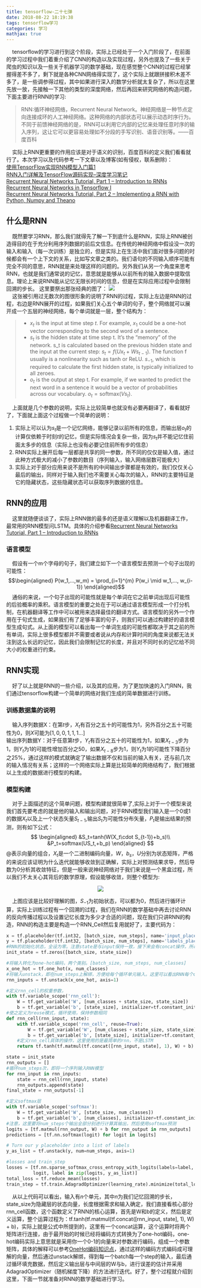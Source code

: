 ```yaml
---
title: tensorflow-二十七弹
date: 2018-08-22 18:19:38
tags: tensorflow学习
categories: 学习
mathjax: true
---
```

&nbsp;&nbsp;&nbsp;&nbsp;tensorflow的学习进行到这个阶段，实际上已经处于一个入门阶段了，在前面的学习过程中我们着重介绍了CNN的构造以及实现过程，另外也提及了一些关于爬虫的知识以及一些关于机器学习的数学基础，现在感觉整个CNN的过程已经掌握得差不多了，剩下就是各种CNN网络得实现了，这个实际上就跟拼接积木差不多了，是一些调参得过程，其中如果进行深入的数学分析就太复杂了，所以在这里先放一放，先接触一下其他的类型的深度网络，然后再回来研究网络的构造问题，下面主要进行RNN的学习:
> RNN:循环神经网络，Recurrent Neural Network。神经网络是一种节点定向连接成环的人工神经网络。这种网络的内部状态可以展示动态时序行为。不同于前馈神经网络的是，RNN可以利用它内部的记忆来处理任意时序的输入序列，这让它可以更容易处理如不分段的手写识别、语音识别等。——百度百科

&nbsp;&nbsp;&nbsp;&nbsp;实际上RNN更重要的作用应该是对于语义的识别，百度百科的定义我们看看就行了。本次学习以及代码参考一下文章以及博客(如有侵权，联系删除)：  
[使用TensorFlow实现RNN模型入门篇1](https://blog.csdn.net/liuchonge/article/details/70809288)  
[RNN入门详解及TensorFlow源码实现–深度学习笔记](http://lib.csdn.net/article/aiframework/66348?knId=1756)  
[Recurrent Neural Networks Tutorial, Part 1 – Introduction to RNNs](http://www.wildml.com/2015/09/recurrent-neural-networks-tutorial-part-1-introduction-to-rnns/)  
[Recurrent Neural Networks in Tensorflow I](https://r2rt.com/recurrent-neural-networks-in-tensorflow-i.html)  
[Recurrent Neural Networks Tutorial, Part 2 – Implementing a RNN with Python, Numpy and Theano](http://www.wildml.com/2015/09/recurrent-neural-networks-tutorial-part-2-implementing-a-language-model-rnn-with-python-numpy-and-theano/)
## 什么是RNN
&nbsp;&nbsp;&nbsp;&nbsp;既然要学习RNN，那么我们就得先了解一下到底什么是RNN，实际上RNN被创造得目的在于充分利用序列数据的前后文信息。在传统的神经网络中假设没一次的输入和输入（每一次训练）是独立的，但是实际上在生活中我们面对很多问题的时候都会有一个上下文的关系，比如写文章之类的。我们语句的不同输入顺序可能有完全不同的意思，RNN就是来处理这样的问题的。另外我们从另一个角度来思考RNN，也就是我们通常说的记忆，意思就是能够从以前所有的输入数据中提取信息。理论上来说RNN能从记忆无限长时间的信息，但是在实际应用过程中会限制回溯的步长。
这里要祭出那张经典的图了：
<img src="https://blogimage-1251632003.cos.ap-guangzhou.myqcloud.com/rnn.JPG">  
&nbsp;&nbsp;&nbsp;&nbsp;这张被引用过无数次的图很形象的说明了RNN的过程，实际上左边是RNN的过程，右边是RNN展开的过程，如果我们关心五个单词的句子，整个网络就可以展开成一个五层的神经网络，每个单词就是一层，整个结构为：
>* $x_t$ is the input at time step $t$. For example, $x_1$ could be a one-hot vector corresponding to the second word of a sentence.  
>* $s_t$ is the hidden state at time step t. It’s the “memory” of the network. s_t is calculated based on the previous hidden state and the input at the current step: $s_t=f(Ux_t + Ws_{t-1})$. The function f usually is a nonlinearity such as tanh or ReLU.  $s_{-1}$, which is required to calculate the first hidden state, is typically initialized to all zeroes.  
>* $o_t$ is the output at step t. For example, if we wanted to predict the next word in a sentence it would be a vector of probabilities across our vocabulary. $o_t = \mathrm{softmax}(Vs_t)$.  

&nbsp;&nbsp;&nbsp;&nbsp;上面就是几个参数的说明，实际上比较简单也就没有必要再翻译了，看看就好了，下面就上面这个过程做一个简单的说明：  
1. 实际上可以认为$s_t$是一个记忆网络，能够记录以前所有的信息，而输出层$o_t$的计算仅依赖于时刻$t$的记忆，但是实际情况会复杂一些，因为$s_t$并不能记忆住前面太多步的信息（实际上也没有必要记住前所有步的信息）  
2. RNN实际上展开后每一层都是共享的同一参数，所不同的仅仅是输入值，通过此种方式极大的减小了参数的数目（序列输入，输入网络层数可能极大）
3. 实际上对于部分应用来说不是所有的中间输出步骤都是有效的，我们仅仅关心最后的输出，同样对于输入我们也不需要关心每次的输入，RNN的主要特征是它的隐藏状态，这些隐藏状态可以获取序列数据的信息。

## RNN的应用
&nbsp;&nbsp;&nbsp;&nbsp;这里就随便谈谈了，实际上RNN做的最多的还是语义理解以及机器翻译工作，最常用的RNN模型问LSTM。具体的介绍参看[Recurrent Neural Networks Tutorial, Part 1 – Introduction to RNNs](http://www.wildml.com/2015/09/recurrent-neural-networks-tutorial-part-1-introduction-to-rnns/)

### 语言模型
&nbsp;&nbsp;&nbsp;&nbsp;假设有一个m个字母的句子，我们建立如下一个语言模型去预测一个句子出现的可能性：
$$\begin{aligned}  P(w_1,...,w_m) = \prod_{i=1}^{m} P(w_i \mid w_1,..., w_{i-1})  \end{aligned}$$
&nbsp;&nbsp;&nbsp;&nbsp;通俗的来说，一个句子出现的可能性就是每个单词在它之前单词出现后可能性的后验概率的乘积。语言模型的重要之处在于可以通过语言模型形成一个打分机制，在机器翻译等工作中可以被用来选择最佳的翻译方式。语言模型的另外一个作用在于句式生成，如果我们有了足够丰富的句子，则我们可以通过构建好的语言模型生成句式。从上面的模型可以看出每一个单词生成的可能性都取决于其之前的所有单词，实际上很多模型都并不需要或者说从内存和计算时间的角度来说都无法关注到这么长远的记忆，因此我们会限制记忆的长度，并且对不同时长的记忆给不同大小的权重进行约束。

## RNN实现
&nbsp;&nbsp;&nbsp;&nbsp;好了以上就是RNN的一些介绍，以及其的应用，为了更加快速的入门RNN，我们通过tensorflow构建一个简单的网络对我们生成的简单数据进行训练。
### 训练数据集的说明
&nbsp;&nbsp;&nbsp;&nbsp;输入序列数据X：在第$t$步，$X_t$有百分之五十的可能性为1，另外百分之五十可能性为0，则$X$可能为$[1,0,0,1,1,1...]$  
输出序列数据Y：对于任意第$t$步，$Y_t$有百分之五十的可能性为1，如果$X_{t-3}$步为1，则$Y_t$为1的可能性增加百分之50，如果$X_{t-8}$步为1，则$Y_t$为1的可能性下降百分之25%，通过这样的模式就确定了输出数据不仅和当前的输入有关，还与前几次的输入情况有关系；这样的一个网络实际上算是比较简单的网络结构了，我们根据以上生成的数据进行模型的构建。

### 模型构建
&nbsp;&nbsp;&nbsp;&nbsp;对于上面描述的这个简单问题，模型构建就很简单了,实际上对于一个模型来说我们首先要考虑的就是他的输入和输出问题，对于RNN模型我们输入是一个0或1的数据$X_t$以及上一个状态矢量$S_{t-1}$,输出$S_t$为可能性分布矢量，$P_t$是输出结果的预测，则有如下公式：
$$
\begin{aligned}
&S_t=tanh(W(X_t\cdot S_{t-1})+b_s)\\
&P_t=softmax(US_t,+b_p)
\end{aligned}
$$
@表示向量的组合，$X_t$是一个二进制编码向量，$W$，$b_s$，$U$分别为状态矩阵，严格的来说应该证明为什么迭代就能够收敛到正确解，实际上对预测结果求导，然后导数为0分析其收敛特征，但是一般来说神经网络对于我们来说是一个黑盒过程，所以我们不太关心其背后的数学原理，假设能够收敛，则整个模型为:  
<center><img src="https://blogimage-1251632003.cos.ap-guangzhou.myqcloud.com/RNNsimple.JPG"></center>  
  
&nbsp;&nbsp;&nbsp;&nbsp;上图应该是比较好理解的图，$S_{-1}$为初始状态，可以都为0，然后进行循环计算，实际上训练过程有一个回溯的过程，我们在RNN的数学基础中再去讨论RNN的反向传播过程以及设置记忆长度为多少才合适的问题，现在我们只讲RNN的构造，RNN的构造主要是构造一个RNN_Cell然后复用就好了，主要代码为：
```python
x = tf.placeholder(tf.int32, [batch_size, num_steps], name='input_placeholder')
y = tf.placeholder(tf.int32, [batch_size, num_steps], name='labels_placeholder')
#RNN的初始化状态，全设为零。注意state是与input保持一致，接下来会有concat操作，所以这里要有batch的维度。即每个样本都要有隐层状态
init_state = tf.zeros([batch_size, state_size])

#将输入转化为one-hot编码，两个类别。[batch_size, num_steps, num_classes]
x_one_hot = tf.one_hot(x, num_classes)
#将输入unstack，即在num_steps上解绑，方便给每个循环单元输入。这里可以看出RNN每个cell都处理一个batch的输入（即batch个二进制样本输入）
rnn_inputs = tf.unstack(x_one_hot, axis=1)

#定义rnn_cell的权重参数，
with tf.variable_scope('rnn_cell'):
    W = tf.get_variable('W', [num_classes + state_size, state_size])
    b = tf.get_variable('b', [state_size], initializer=tf.constant_initializer(0.0))
#使之定义为reuse模式，循环使用，保持参数相同
def rnn_cell(rnn_input, state):
    with tf.variable_scope('rnn_cell', reuse=True):
        W = tf.get_variable('W', [num_classes + state_size, state_size])
        b = tf.get_variable('b', [state_size], initializer=tf.constant_initializer(0.0))
    #定义rnn_cell具体的操作，这里使用的是最简单的rnn，不是LSTM
    return tf.tanh(tf.matmul(tf.concat([rnn_input, state], 1), W) + b)

state = init_state
rnn_outputs = []
#循环num_steps次，即将一个序列输入RNN模型
for rnn_input in rnn_inputs:
    state = rnn_cell(rnn_input, state)
    rnn_outputs.append(state)
final_state = rnn_outputs[-1]

#定义softmax层
with tf.variable_scope('softmax'):
    W = tf.get_variable('W', [state_size, num_classes])
    b = tf.get_variable('b', [num_classes], initializer=tf.constant_initializer(0.0))
#注意，这里要将num_steps个输出全部分别进行计算其输出，然后使用softmax预测
logits = [tf.matmul(rnn_output, W) + b for rnn_output in rnn_outputs]
predictions = [tf.nn.softmax(logit) for logit in logits]

# Turn our y placeholder into a list of labels
y_as_list = tf.unstack(y, num=num_steps, axis=1)

#losses and train_step
losses = [tf.nn.sparse_softmax_cross_entropy_with_logits(labels=label, logits=logit) for \
          logit, label in zip(logits, y_as_list)]
total_loss = tf.reduce_mean(losses)
train_step = tf.train.AdagradOptimizer(learning_rate).minimize(total_loss)
```
&nbsp;&nbsp;&nbsp;&nbsp;从以上代码可以看出，输入有$n$个单元，其中$n$为我们记忆回溯的步长，state_size为隐藏层的状态向量，长度根据需求和输入确定，我们直接看核心部分rnn_cell函数，这个函数定义了RNN的核心运算，首先是W和b的定义，然后是定义运算，整个运算过程为：tf.tanh(tf.matmul(tf.concat([rnn_input, state], 1), W) + b)，实际上就是公式中所提到的，这里有一个concat运算，这个运算时将两个矩阵进行连接，由于最开始的时候已经将编码方式转换为了one-hot编码，one-hot编码实际上意思就是采用你一个0-1的向量来对参数进行编码，组成一个参数矩阵，具体的解释可以参考[OneHot编码知识点](https://blog.csdn.net/tengyuan93/article/details/78930285)，通过这样的编码方式编码成可理解的向量，然后通过unstack解绑，得到每一个batch每一个step的输入，最后通过循环填充数据，然后定义输出层与中间层的W与b，进行误差的估计并采用AdagradOptimizer（随机梯度下降）的方法进行迭代。好了，整个过程就介绍到这里，下面一节就准备对RNN的数学基础进行学习。